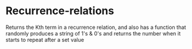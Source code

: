 # Recurrence-relations
Returns the Kth term in a recurrence relation, and also has a function that randomly produces a string of 1's &amp; 0's and returns the number when it starts to repeat after a set value
